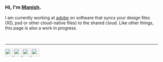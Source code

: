<!--  ![banner](/banner.png) -->

### Hi, I'm [Manish](https://www.linkedin.com/in/manishsahani/). 

I am currently working at [adobe](https://github.com/adobe) on software that syncs your design files (XD, psd or other cloud-native files) to the shared cloud. Like other things, this page is also a work in progress.



<!-- I'm creating software, breaking software and making software for breaking another software. I have interned at [@adobe](https://github.com/adobe), [@cncf](https://github.com/cncf) (under kubernetes), and have handled the entire backend system of [@grorapid](https://www.grorapid.com). I'm currently maintaining [The Elekto project](https://elekto.io), and sharing my experiences at [kalkayan.io](https://engineering.kalkayan.io). -->

<br />

<!-- > Loss makes us re-evaluate what we hold ~ Underwood -->

--- 

<a href="mailto:rec.manish.sahani@gmail.com">
    <img width="25" src="https://img.icons8.com/material/120/000000/google-logo--v1.png"/>
</a>
<a href="https://www.linkedin.com/in/manishsahani/">
    <img width="25" src="https://img.icons8.com/ios-glyphs/120/000000/linkedin-circled.png"/>
</a>
<a href="https://github.com/kalkayan/">
    <img width="25" src="https://img.icons8.com/material-sharp/120/000000/github.png"/>
</a>
<a href="https://open.spotify.com/user/sy6eqinfdpxilwe9si9vf0bxs">
    <img width="25" src="https://img.icons8.com/fluent-systems-filled/48/000000/spotify.png"/>
</a>

<br />

<!-- <img width="164" alt="kalkayan-1" src="https://user-images.githubusercontent.com/73003119/146201981-95938ee2-40ae-4d74-be29-0f8a22859861.png"> -->
